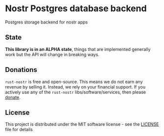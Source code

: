 # Nostr Postgres database backend

Postgres storage backend for nostr apps

## State

**This library is in an ALPHA state**, things that are implemented generally
work but the API will change in breaking ways.

## Donations

`rust-nostr` is free and open-source. This means we do not earn any revenue by
selling it. Instead, we rely on your financial support. If you actively use any
of the `rust-nostr` libs/software/services, then please [donate](https://rust-nostr.org/donate).

## License

This project is distributed under the MIT software license - see the
[LICENSE](../../LICENSE) file for details
